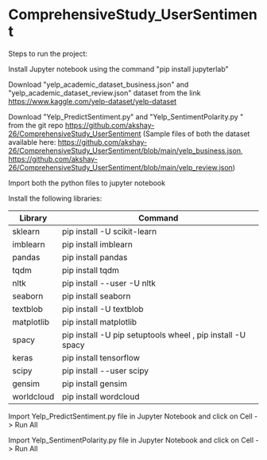# ComprehensiveStudy_UserSentiment

Steps to run the project:

Install Jupyter notebook using the command "pip install jupyterlab" 

Download "yelp_academic_dataset_business.json" and "yelp_academic_dataset_review.json" dataset from the link https://www.kaggle.com/yelp-dataset/yelp-dataset

Download "Yelp_PredictSentiment.py" and "Yelp_SentimentPolarity.py " from the git repo https://github.com/akshay-26/ComprehensiveStudy_UserSentiment
(Sample files of both the dataset available here: https://github.com/akshay-26/ComprehensiveStudy_UserSentiment/blob/main/yelp_business.json,
 https://github.com/akshay-26/ComprehensiveStudy_UserSentiment/blob/main/yelp_review.json)

Import both the python files to jupyter notebook

Install the following libraries:

Library | Command
--- | ---
sklearn    | pip install -U scikit-learn
imblearn   | pip install imblearn
pandas     | pip install pandas
tqdm       | pip install tqdm
nltk       | pip install --user -U nltk
seaborn    | pip install seaborn
textblob   | pip install -U textblob
matplotlib | pip install matplotlib
spacy      | pip install -U pip setuptools wheel , pip install -U spacy
keras      | pip install tensorflow
scipy      | pip install --user scipy
gensim     | pip install gensim
worldcloud | pip install wordcloud


Import Yelp_PredictSentiment.py file in Jupyter Notebook and click on Cell -> Run All 

Import Yelp_SentimentPolarity.py file in Jupyter Notebook and click on Cell -> Run All 
